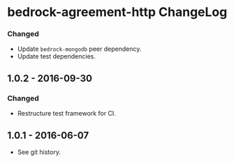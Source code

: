 # bedrock-agreement-http ChangeLog

### Changed
- Update `bedrock-mongodb` peer dependency.
- Update test dependencies.

## 1.0.2 - 2016-09-30

### Changed
- Restructure test framework for CI.

## 1.0.1 - 2016-06-07

- See git history.
